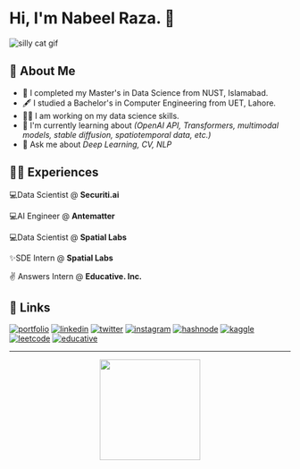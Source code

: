 
# Hi, I'm Nabeel Raza. 👋

![silly cat gif](https://3.bp.blogspot.com/-3t1Va-bnYts/VtEW_Y1tz5I/AAAAAAAALs0/jUEJgMzhMpA/s640/funny-gif-cat-falling-stylish.gif)

## 🚀 About Me
- 📖 I completed my Master's in Data Science from NUST, Islamabad.
- 🖋 I studied a  Bachelor's in Computer Engineering from UET, Lahore.
- 👩‍💻 I am working on my data science skills.
- 🧠 I'm currently learning about _(OpenAI API, Transformers, multimodal models, stable diffusion, spatiotemporal data, etc.)_
- 💬 Ask me about _Deep Learning, CV, NLP_


## 👩‍💻 Experiences
 
 💻Data Scientist @ **Securiti.ai**
 
 💻AI Engineer @ **Antematter**
 
 💻Data Scientist @ **Spatial Labs**
  
 ✨SDE Intern @ **Spatial Labs**
  
 ✌ Answers Intern @ **Educative. Inc.**

## 🔗 Links
[![portfolio](https://img.shields.io/badge/my_portfolio-000?style=for-the-badge&logo=ko-fi&logoColor=white)](https://nabeelraza-7.github.io/nabeelraza-7/)
[![linkedin](https://img.shields.io/badge/linkedin-0A66C2?style=for-the-badge&logo=linkedin&logoColor=white)](https://www.linkedin.com/in/nabeelraza-7/)
[![twitter](https://img.shields.io/badge/twitter-1DA1F2?style=for-the-badge&logo=twitter&logoColor=white)](https://twitter.com/nabeel_raza)
[![instagram](https://img.shields.io/badge/instagram-E4405F?style=for-the-badge&logo=instagram&logoColor=white)](https://www.instagram.com/nabeel_raza_7/)
[![hashnode](https://img.shields.io/badge/hashnode-2962FF?style=for-the-badge&logo=hashnode&logoColor=white)](https://nabeel.hashnode.dev/)
[![kaggle](https://img.shields.io/badge/kaggle-20BEFF?style=for-the-badge&logo=kaggle&logoColor=white)](https://www.kaggle.com/nabeelraza)
[![leetcode](https://img.shields.io/badge/leetcode-FFA116?style=for-the-badge&logo=leetcode&logoColor=white)](https://leetcode.com/nabeelraza/)
[![educative](https://img.shields.io/badge/educative-341C53?style=for-the-badge&logo=windowsterminal&logoColor=white)](https://www.educative.io/profile/view/5197197708886016)

***

<p align="center">
    <img height="180em" src="https://github-readme-streak-stats.herokuapp.com/?user=nabeelraza-7&theme=dark&hide_border=true&background=0D1117&stroke=0000&count_private=true&include_all_commits=true" />
</p>
